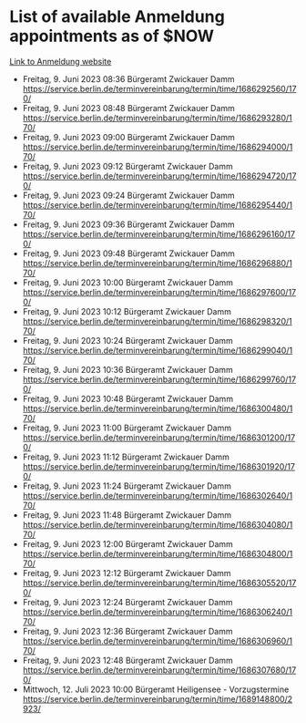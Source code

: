 # List of available Anmeldung appointments as of $NOW
[Link to Anmeldung website](https://service.berlin.de/terminvereinbarung/termin/tag.php?termin=1&anliegen[]=120686&dienstleisterlist=122210,122217,327316,122219,327312,122227,327314,122231,327346,122243,327348,122254,122252,329742,122260,329745,122262,329748,122271,327278,122273,327274,122277,327276,330436,122280,327294,122282,327290,122284,327292,122291,327270,122285,327266,122286,327264,122296,327268,150230,329760,122297,327286,122294,327284,122312,329763,122314,329775,122304,327330,122311,327334,122309,327332,317869,122281,327352,122279,329772,122283,122276,327324,122274,327326,122267,329766,122246,327318,122251,327320,122257,327322,122208,327298,122226,327300&herkunft=http%3A%2F%2Fservice.berlin.de%2Fdienstleistung%2F120686%2F)
- Freitag, 9. Juni 2023 08:36 Bürgeramt Zwickauer Damm https://service.berlin.de/terminvereinbarung/termin/time/1686292560/170/
- Freitag, 9. Juni 2023 08:48 Bürgeramt Zwickauer Damm https://service.berlin.de/terminvereinbarung/termin/time/1686293280/170/
- Freitag, 9. Juni 2023 09:00 Bürgeramt Zwickauer Damm https://service.berlin.de/terminvereinbarung/termin/time/1686294000/170/
- Freitag, 9. Juni 2023 09:12 Bürgeramt Zwickauer Damm https://service.berlin.de/terminvereinbarung/termin/time/1686294720/170/
- Freitag, 9. Juni 2023 09:24 Bürgeramt Zwickauer Damm https://service.berlin.de/terminvereinbarung/termin/time/1686295440/170/
- Freitag, 9. Juni 2023 09:36 Bürgeramt Zwickauer Damm https://service.berlin.de/terminvereinbarung/termin/time/1686296160/170/
- Freitag, 9. Juni 2023 09:48 Bürgeramt Zwickauer Damm https://service.berlin.de/terminvereinbarung/termin/time/1686296880/170/
- Freitag, 9. Juni 2023 10:00 Bürgeramt Zwickauer Damm https://service.berlin.de/terminvereinbarung/termin/time/1686297600/170/
- Freitag, 9. Juni 2023 10:12 Bürgeramt Zwickauer Damm https://service.berlin.de/terminvereinbarung/termin/time/1686298320/170/
- Freitag, 9. Juni 2023 10:24 Bürgeramt Zwickauer Damm https://service.berlin.de/terminvereinbarung/termin/time/1686299040/170/
- Freitag, 9. Juni 2023 10:36 Bürgeramt Zwickauer Damm https://service.berlin.de/terminvereinbarung/termin/time/1686299760/170/
- Freitag, 9. Juni 2023 10:48 Bürgeramt Zwickauer Damm https://service.berlin.de/terminvereinbarung/termin/time/1686300480/170/
- Freitag, 9. Juni 2023 11:00 Bürgeramt Zwickauer Damm https://service.berlin.de/terminvereinbarung/termin/time/1686301200/170/
- Freitag, 9. Juni 2023 11:12 Bürgeramt Zwickauer Damm https://service.berlin.de/terminvereinbarung/termin/time/1686301920/170/
- Freitag, 9. Juni 2023 11:24 Bürgeramt Zwickauer Damm https://service.berlin.de/terminvereinbarung/termin/time/1686302640/170/
- Freitag, 9. Juni 2023 11:48 Bürgeramt Zwickauer Damm https://service.berlin.de/terminvereinbarung/termin/time/1686304080/170/
- Freitag, 9. Juni 2023 12:00 Bürgeramt Zwickauer Damm https://service.berlin.de/terminvereinbarung/termin/time/1686304800/170/
- Freitag, 9. Juni 2023 12:12 Bürgeramt Zwickauer Damm https://service.berlin.de/terminvereinbarung/termin/time/1686305520/170/
- Freitag, 9. Juni 2023 12:24 Bürgeramt Zwickauer Damm https://service.berlin.de/terminvereinbarung/termin/time/1686306240/170/
- Freitag, 9. Juni 2023 12:36 Bürgeramt Zwickauer Damm https://service.berlin.de/terminvereinbarung/termin/time/1686306960/170/
- Freitag, 9. Juni 2023 12:48 Bürgeramt Zwickauer Damm https://service.berlin.de/terminvereinbarung/termin/time/1686307680/170/
- Mittwoch, 12. Juli 2023 10:00 Bürgeramt Heiligensee - Vorzugstermine https://service.berlin.de/terminvereinbarung/termin/time/1689148800/2923/
